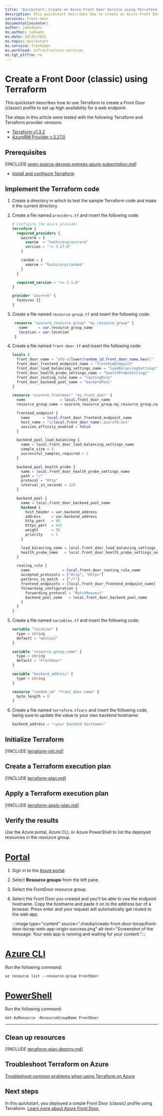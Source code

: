 ```yaml
---
title: 'Quickstart: Create an Azure Front Door Service using Terraform'
description: This quickstart describes how to create an Azure Front Door Service using Terraform.
services: front-door
documentationcenter: 
author: johndowns
ms.author: jodowns
ms.date: 10/25/2022
ms.topic: quickstart
ms.service: frontdoor
ms.workload: infrastructure-services
ms.tgt_pltfrm: na
---
```


# Create a Front Door (classic) using Terraform

This quickstart describes how to use Terraform to create a Front Door (classic) profile to set up high availability for a web endpoint.

The steps in this article were tested with the following Terraform and Terraform provider versions:

- [Terraform v1.3.2](https://releases.hashicorp.com/terraform/)
- [AzureRM Provider v.3.27.0](https://registry.terraform.io/providers/hashicorp/azurerm/latest/docs)

## Prerequisites

[!INCLUDE [open-source-devops-prereqs-azure-subscription.md](~/azure-dev-docs-pr/articles/includes/open-source-devops-prereqs-azure-subscription.md)]

- [Install and configure Terraform](/azure/developer/terraform/quickstart-configure)

## Implement the Terraform code

1. Create a directory in which to test the sample Terraform code and make it the current directory.

1. Create a file named `providers.tf` and insert the following code:

    ```terraform
    # Configure the Azure provider
    terraform {
      required_providers {
        azurerm = {
          source  = "hashicorp/azurerm"
          version = "~> 3.27.0"
        }
    
        random = {
          source = "hashicorp/random"
        }
      }
    
      required_version = ">= 1.1.0"
    }
    
    provider "azurerm" {
      features {}
    }
    ```

1. Create a file named `resource-group.tf` and insert the following code:

   ```terraform
    resource "azurerm_resource_group" "my_resource_group" {
      name     = var.resource_group_name
      location = var.location
    }
   ```

1. Create a file named `front-door.tf` and insert the following code:

    ```terraform
    locals {
      front_door_name = "afd-${lower(random_id.front_door_name.hex)}"
      front_door_frontend_endpoint_name = "frontEndEndpoint"
      front_door_load_balancing_settings_name = "loadBalancingSettings"
      front_door_health_probe_settings_name = "healthProbeSettings"
      front_door_routing_rule_name = "routingRule"
      front_door_backend_pool_name = "backendPool"
    }
    
    resource "azurerm_frontdoor" "my_front_door" {
      name                = local.front_door_name
      resource_group_name = azurerm_resource_group.my_resource_group.name
    
      frontend_endpoint {
        name      = local.front_door_frontend_endpoint_name
        host_name = "${local.front_door_name}.azurefd.net"
        session_affinity_enabled = false
      }
    
      backend_pool_load_balancing {
        name = local.front_door_load_balancing_settings_name
        sample_size = 4
        successful_samples_required = 2
      }
    
      backend_pool_health_probe {
        name = local.front_door_health_probe_settings_name
        path = "/"
        protocol = "Http"
        interval_in_seconds = 120
      }
    
      backend_pool {
        name = local.front_door_backend_pool_name
        backend {
          host_header = var.backend_address
          address     = var.backend_address
          http_port   = 80
          https_port  = 443
          weight      = 50
          priority    = 1
        }
    
        load_balancing_name = local.front_door_load_balancing_settings_name
        health_probe_name   = local.front_door_health_probe_settings_name
      }
    
      routing_rule {
        name               = local.front_door_routing_rule_name
        accepted_protocols = ["Http", "Https"]
        patterns_to_match  = ["/*"]
        frontend_endpoints = [local.front_door_frontend_endpoint_name]
        forwarding_configuration {
          forwarding_protocol = "MatchRequest"
          backend_pool_name   = local.front_door_backend_pool_name
        }
      }
    }
    ```

1. Create a file named `variables.tf` and insert the following code:

    ```terraform
    variable "location" {
      type = string
      default = "westus2"
    }
    
    variable "resource_group_name" {
      type = string
      default = "FrontDoor"
    }
    
    variable "backend_address" {
      type = string
    }
    
    resource "random_id" "front_door_name" {
      byte_length = 8
    }
    ```

1. Create a file named `terraform.tfvars` and insert the following code, being sure to update the value to your own backend hostname:

    ```terraform
    backend_address = "<your backend hostname>"
    ```

## Initialize Terraform

[!INCLUDE [terraform-init.md](~/azure-dev-docs-pr/articles/terraform/includes/terraform-init.md)]

## Create a Terraform execution plan

[!INCLUDE [terraform-plan.md](~/azure-dev-docs-pr/articles/terraform/includes/terraform-plan.md)]

## Apply a Terraform execution plan

[!INCLUDE [terraform-apply-plan.md](~/azure-dev-docs-pr/articles/terraform/includes/terraform-apply-plan.md)]

## Verify the results

Use the Azure portal, Azure CLI, or Azure PowerShell to list the deployed resources in the resource group.

# [Portal](#tab/Portal)

1. Sign in to the [Azure portal](https://portal.azure.com).

1. Select **Resource groups** from the left pane.

1. Select the FrontDoor resource group.

1. Select the Front Door you created and you'll be able to see the endpoint hostname. Copy the hostname and paste it on to the address bar of a browser. Press enter and your request will automatically get routed to the web app.

    :::image type="content" source="./media/create-front-door-bicep/front-door-bicep-web-app-origin-success.png" alt-text="Screenshot of the message: Your web app is running and waiting for your content.":::

# [Azure CLI](#tab/CLI)

Run the following command:

```azurecli-interactive
az resource list --resource-group FrontDoor
```

# [PowerShell](#tab/PowerShell)

Run the following command:

```azurepowershell-interactive
Get-AzResource -ResourceGroupName FrontDoor
```

---

## Clean up resources

[!INCLUDE [terraform-plan-destroy.md](~/azure-dev-docs-pr/articles/terraform/includes/terraform-plan-destroy.md)]

## Troubleshoot Terraform on Azure

[Troubleshoot common problems when using Terraform on Azure](/azure/developer/terraform/troubleshoot)

## Next steps

In this quickstart, you deployed a simple Front Door (classic) profile using Terraform. [Learn more about Azure Front Door.](front-door-overview.md)
